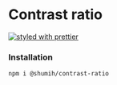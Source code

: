# Contrast ratio

[![styled with prettier](https://img.shields.io/badge/styled_with-prettier-ff69b4.svg)](https://github.com/prettier/prettier)

### Installation

```bash
npm i @shumih/contrast-ratio
```
